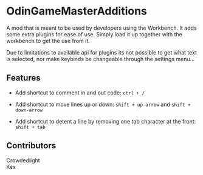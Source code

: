# OdinGameMasterAdditions

A mod that is meant to be used by developers using the Workbench. It adds some extra plugins for ease of use. Simply load it up together with the workbench to get the use from it. 

Due to limitations to available api for plugins its not possible to get what text is selected, nor make keybinds be changeable through the settings menu... 

## Features

- Add shortcut to comment in and out code: ``ctrl + /``

- Add shortcut to move lines up or down: ``shift + up-arrow`` and ``shift + down-arrow``

- Add shortcut to detent a line by removing one tab character at the front: ``shift + tab``

## Contributors
Crowdedlight  
Kex  


